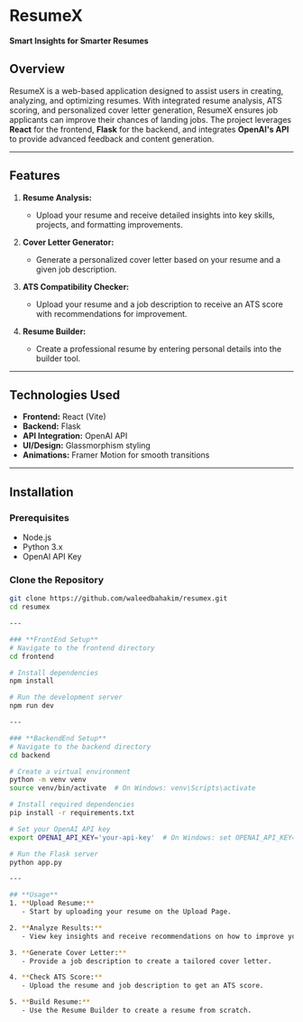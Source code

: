 # **ResumeX**  
**Smart Insights for Smarter Resumes**  

## **Overview**  
ResumeX is a web-based application designed to assist users in creating, analyzing, and optimizing resumes. With integrated resume analysis, ATS scoring, and personalized cover letter generation, ResumeX ensures job applicants can improve their chances of landing jobs. The project leverages **React** for the frontend, **Flask** for the backend, and integrates **OpenAI's API** to provide advanced feedback and content generation.

---

## **Features**  
1. **Resume Analysis:**  
   - Upload your resume and receive detailed insights into key skills, projects, and formatting improvements.  

2. **Cover Letter Generator:**  
   - Generate a personalized cover letter based on your resume and a given job description.  

3. **ATS Compatibility Checker:**  
   - Upload your resume and a job description to receive an ATS score with recommendations for improvement.  

4. **Resume Builder:**  
   - Create a professional resume by entering personal details into the builder tool.  


---

## **Technologies Used**  
- **Frontend:** React (Vite)  
- **Backend:** Flask  
- **API Integration:** OpenAI API  
- **UI/Design:** Glassmorphism styling 
- **Animations:** Framer Motion for smooth transitions  

---

## **Installation**  

### **Prerequisites**  
- Node.js  
- Python 3.x  
- OpenAI API Key  

### **Clone the Repository**  
```bash
git clone https://github.com/waleedbahakim/resumex.git
cd resumex

---

### **FrontEnd Setup** 
# Navigate to the frontend directory
cd frontend

# Install dependencies
npm install

# Run the development server
npm run dev

---

### **BackendEnd Setup** 
# Navigate to the backend directory
cd backend

# Create a virtual environment 
python -m venv venv
source venv/bin/activate  # On Windows: venv\Scripts\activate

# Install required dependencies
pip install -r requirements.txt

# Set your OpenAI API key
export OPENAI_API_KEY='your-api-key'  # On Windows: set OPENAI_API_KEY='your-api-key'

# Run the Flask server
python app.py

---

## **Usage**  
1. **Upload Resume:**  
   - Start by uploading your resume on the Upload Page.  

2. **Analyze Results:**  
   - View key insights and receive recommendations on how to improve your resume.  

3. **Generate Cover Letter:**  
   - Provide a job description to create a tailored cover letter.  

4. **Check ATS Score:**  
   - Upload the resume and job description to get an ATS score.  

5. **Build Resume:**  
   - Use the Resume Builder to create a resume from scratch.


